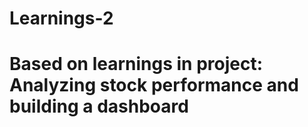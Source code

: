 # Learnings-2
# Based on learnings in project: Analyzing stock performance and building a dashboard
